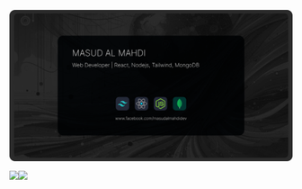 
![Masud Al Mahdi - Web Developer | React, Nodejs, Tailwind, Mongodb](imgs/cover.svg)

<div style="display: flex">
<img src="http://github-profile-summary-cards.vercel.app/api/cards/profile-details?username=masud-almahdi-dev&theme=github_dark"/>
<img src="http://github-profile-summary-cards.vercel.app/api/cards/stats?username=masud-almahdi-dev&theme=github_dark"/>
</div>
<!--
**masud-almahdi-dev/masud-almahdi-dev** is a ✨ _special_ ✨ repository because its `README.md` (this file) appears on your GitHub profile.

Here are some ideas to get you started:

- 🔭 I’m currently working on ...
- 🌱 I’m currently learning ...
- 👯 I’m looking to collaborate on ...
- 🤔 I’m looking for help with ...
- 💬 Ask me about ...
- 📫 How to reach me: ...
- 😄 Pronouns: ...
- ⚡ Fun fact: ...
-->
